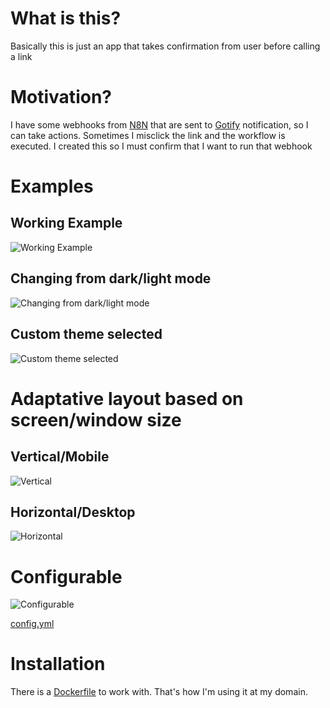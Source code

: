 # What is this?
Basically this is just an app that takes confirmation from user before calling a link

# Motivation?
I have some webhooks from [N8N](https://n8n.io/) that are sent to [Gotify](https://gotify.net/) notification, so I can take actions. Sometimes I misclick the link and the workflow is executed. I created this so I must confirm that I want to run that webhook

# Examples

## Working Example
![Working Example](https://raw.githubusercontent.com/lelemm/confirm/main/docs/images/vid1.gif 'Working example')

## Changing from dark/light mode
![Changing from dark/light mode](https://raw.githubusercontent.com/lelemm/confirm/main/docs/images/vid2.gif 'Changing from dark/light mode')

## Custom theme selected
![Custom theme selected](https://raw.githubusercontent.com/lelemm/confirm/main/docs/images/vid3.gif 'Custom theme selected')


# Adaptative layout based on screen/window size

## Vertical/Mobile
![Vertical](https://raw.githubusercontent.com/lelemm/confirm/main/docs/images/size1.png 'Vertical')

## Horizontal/Desktop
![Horizontal](https://raw.githubusercontent.com/lelemm/confirm/main/docs/images/size2.png 'Horizontal')

# Configurable
![Configurable](https://raw.githubusercontent.com/lelemm/confirm/main/docs/images/config.png 'Configurable')

[config.yml](https://github.com/lelemm/confirm/blob/main/src/config.yml)

# Installation
There is a [Dockerfile](https://github.com/lelemm/confirm/blob/main/src/Dockerfile) to work with. That's how I'm using it at my domain.
